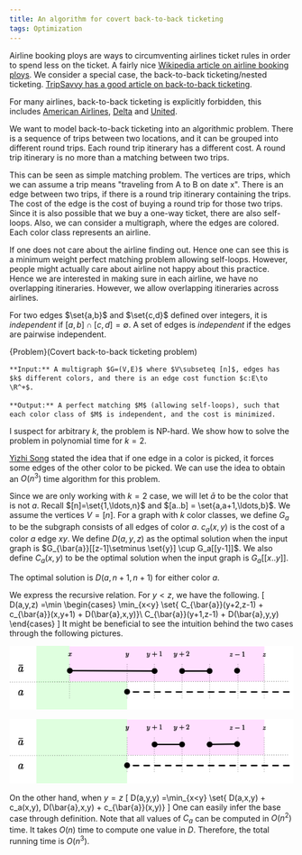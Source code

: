 ```yaml
---
title: An algorithm for covert back-to-back ticketing
tags: Optimization
---
```




Airline booking ploys are ways to circumventing airlines ticket rules in order to spend less on the ticket. A fairly nice [Wikipedia article on airline booking ploys](https://en.wikipedia.org/wiki/Airline_booking_ploys). We consider a special case, the back-to-back ticketing/nested ticketing. [TripSavvy has a good article on back-to-back ticketing](https://www.tripsavvy.com/back-to-back-ticketing-468287). 

For many airlines, back-to-back ticketing is explicitly forbidden, this includes [American Airlines](https://www.aa.com/i18n/customer-service/support/conditions-of-carriage.jsp?anchorEvent=false&from=footer?#ticketvalidity), [Delta](https://www.delta.com/us/en/booking-information/fare-classes-and-tickets/ticket-rules-restrictions) and [United](https://www.united.com/ual/en/us/fly/contract-of-carriage.html).

We want to model back-to-back ticketing into an algorithmic problem. There is a sequence of trips between two locations, and it can be grouped into different round trips. Each round trip itinerary has a different cost. A round trip itinerary is no more than a matching between two trips. 

This can be seen as simple matching problem. The vertices are trips, which we can assume a trip means "traveling from A to B on date x". There is an edge between two trips, if there is a round trip itinerary containing the trips. The cost of the edge is the cost of buying a round trip for those two trips. Since it is also possible that we buy a one-way ticket, there are also self-loops. Also, we can consider a multigraph, where the edges are colored. Each color class represents an airline.

If one does not care about the airline finding out. Hence one can see this is a minimum weight perfect matching problem allowing self-loops. However, people might actually care about airline not happy about this practice. Hence we are interested in making sure in each airline, we have no overlapping itineraries. However, we allow overlapping itineraries across airlines. 

For two edges $\set{a,b}$ and $\set{c,d}$ defined over integers, it is _independent_ if $[a,b]\cap [c,d]= \emptyset$. A set of edges is _independent_ if the edges are pairwise independent.

{Problem}(Covert back-to-back ticketing problem)
    
    **Input:** A multigraph $G=(V,E)$ where $V\subseteq [n]$, edges has $k$ different colors, and there is an edge cost function $c:E\to \R^+$. 
    
    **Output:** A perfect matching $M$ (allowing self-loops), such that each color class of $M$ is independent, and the cost is minimized. 

I suspect for arbitrary $k$, the problem is NP-hard. We show how to solve the problem in polynomial time for $k=2$. 

[Yizhi Song](https://yizhis.github.io/) stated the idea that if one edge in a color is picked, it forces some edges of the other color to be picked. We can use the idea to obtain an $O(n^3)$ time algorithm for this problem.

Since we are only working with $k=2$ case, we will let $\bar{a}$ to be the color that is not $a$. Recall $[n]=\set{1,\ldots,n}$ and $[a..b] = \set{a,a+1,\ldots,b}$. We assume the vertices $V=[n]$. For a graph with $k$ color classes, we define $G_a$ to be the subgraph consists of all edges of color $a$. $c_a(x,y)$ is the cost of a color $a$ edge $xy$. We define $D(a,y,z)$ as the optimal solution when the input graph is $G_{\bar{a}}[[z-1]\setminus \set{y}] \cup G_a[[y-1]]$. We also define $C_{a}(x,y)$ to be the optimal solution when the input graph is $G_a[[x..y]]$.

The optimal solution is $D(a,n+1,n+1)$ for either color $a$.

We express the recursive relation. For $y<z$, we have the following.
\[
D(a,y,z) =\min \begin{cases}
\min_{x<y} \set{ C_{\bar{a}}(y+2,z-1) + c_{\bar{a}}(x,y+1) + D(\bar{a},x,y)}\\
C_{\bar{a}}(y+1,z-1) + D(\bar{a},y,y)
\end{cases}
\]
It might be beneficial to see the intuition behind the two cases through the following pictures.

![First case.](/files/ticketing_case1.png)

![Second case.](/files/ticketing_case2.png)

On the other hand, when $y=z$
\[
D(a,y,y) =\min_{x<y} \set{
D(a,x,y) + c_a(x,y),
D(\bar{a},x,y) + c_{\bar{a}}(x,y)}
\]
One can easily infer the base case through definition. Note that all values of $C_a$ can be computed in $O(n^2)$ time. It takes $O(n)$ time to compute one value in $D$. Therefore, the total running time is $O(n^3)$.
